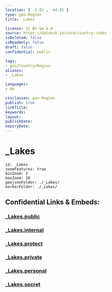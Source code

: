 ```yaml
---
location: [ -3.83 , -44.65 ] 
type: geo-Region
title: _Lakes

license: CC BY-SA 4.0
source: https://datahub.io/core/country-codes
isDeleted: false
isReadOnly: false
draft: false
confidential: public

tags:
- geo/Country/Region
aliases:
- _Lakes

Languages:
- de

cssclasses: geo-Region
publish: true
linkTitle: 
keywords: 
layout: 
publishDate: 
expiryDate: 
---
```


# _Lakes

```leaflet
id: _Lakes
zoomFeatures: true 
minZoom: 2 
maxZoom: 18
geojsonFolder: ./_Lakes/
markerFolder: ./_Lakes/
```


## Confidential Links & Embeds: 

### [_Lakes.public](/_public/\Earth\Continent\America~South\Brazil\states~Brazil\Maranhão_Lakes.public.md) 

### [_Lakes.internal](/_internal/\Earth\Continent\America~South\Brazil\states~Brazil\Maranhão_Lakes.internal.md) 

### [_Lakes.protect](/_protect/\Earth\Continent\America~South\Brazil\states~Brazil\Maranhão_Lakes.protect.md) 

### [_Lakes.private](/_private/\Earth\Continent\America~South\Brazil\states~Brazil\Maranhão_Lakes.private.md) 

### [_Lakes.personal](/_personal/\Earth\Continent\America~South\Brazil\states~Brazil\Maranhão_Lakes.personal.md) 

### [_Lakes.secret](/_secret/\Earth\Continent\America~South\Brazil\states~Brazil\Maranhão_Lakes.secret.md)

